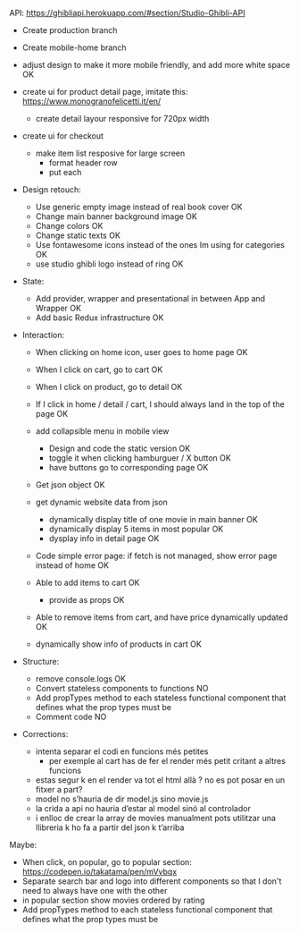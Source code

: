 API: https://ghibliapi.herokuapp.com/#section/Studio-Ghibli-API 

- Create production branch
- Create mobile-home branch

- adjust design to make it more mobile friendly, and add more white space OK
- create ui for product detail page, imitate this: https://www.monogranofelicetti.it/en/
    - create detail layour responsive for 720px width
- create ui for checkout
    - make item list resposive for large screen
        - format header row
        - put each

- Design retouch:
    - Use generic empty image instead of real book cover OK
    - Change main banner background image OK
    - Change colors OK
    - Change static texts OK
    - Use fontawesome icons instead of the ones Im using for categories OK
    - use studio ghibli logo instead of ring OK

- State:
    - Add provider, wrapper and presentational in between App and Wrapper OK
    - Add basic Redux infrastructure OK

- Interaction:
    - When clicking on home icon, user goes to home page OK
    - When I click on cart, go to cart OK
    - When I click on product, go to detail OK
    - If I click in home / detail / cart, I should always land in the top of the page OK

    - add collapsible menu in mobile view
        - Design and code the static version OK
        - toggle it when clicking hamburguer / X button OK
        - have buttons go to corresponding page OK

    - Get json object OK
    - get dynamic website data from json
        - dynamically display title of one movie in main banner OK
        - dynamically display 5 items in most popular OK
        - dysplay info in detail page OK

    - Code simple error page: if fetch is not managed, show error page instead of home OK

    - Able to add items to cart OK
        - provide as props OK
    - Able to remove items from cart, and have price dynamically updated OK
    - dynamically show info of products in cart OK

- Structure:
    - remove console.logs OK
    - Convert stateless components to functions NO
    - Add propTypes method to each stateless functional component that defines what the prop types must be
    - Comment code NO

- Corrections:
    - intenta separar el codi en funcions més petites
        - per exemple al cart has de fer el render més petit critant a altres  funcions
    - estas segur k en el render va tot el html allà ? no es pot posar en un fitxer a part?
    - model no s’hauria de dir model.js sino movie.js
    - la crida a api no hauria d’estar al model sinó al controlador
    - i enlloc de crear la array de movies manualment pots utilitzar una llibreria k ho fa a partir del json k t’arriba

Maybe:
- When click, on popular, go to popular section: https://codepen.io/takatama/pen/mVvbqx
- Separate search bar and logo into different components so that I don't need to always have one with the other
- in popular section show movies ordered by rating
- Add propTypes method to each stateless functional component that defines what the prop types must be